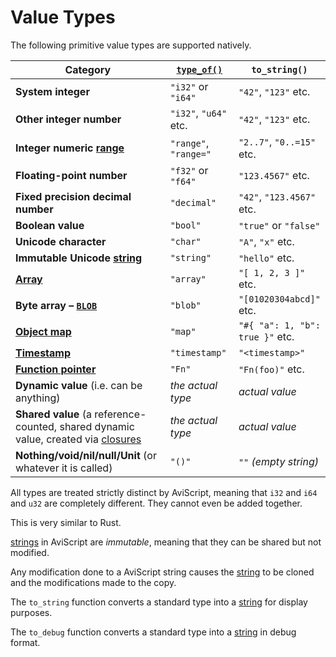 Value Types
===========

The following primitive value types are supported natively.

| Category                                                                                           | [`type_of()`](../meta/type-of.md) | `to_string()`                   |
| -------------------------------------------------------------------------------------------------- | ------------------------- | ------------------------------- |
| **System integer**                                                                                 | `"i32"` or `"i64"`        | `"42"`, `"123"` etc.            |
| **Other integer number**                                                                           | `"i32"`, `"u64"` etc.     | `"42"`, `"123"` etc.            |
| **Integer numeric [range](../variables/ranges.md)**                                                             | `"range"`, `"range="`     | `"2..7"`, `"0..=15"` etc.       |
| **Floating-point number**                                                                          | `"f32"` or `"f64"`        | `"123.4567"` etc.               |
| **Fixed precision decimal number**                                                                 | `"decimal"`               | `"42"`, `"123.4567"` etc.       |
| **Boolean value**                                                                                  | `"bool"`                  | `"true"` or `"false"`           |
| **Unicode character**                                                                              | `"char"`                  | `"A"`, `"x"` etc.               |
| **Immutable Unicode [string](./strings-chars.md)**                                                   | `"string"`                | `"hello"` etc.                  |
| **[Array](./arrays.md)**                                                                           | `"array"`                 | `"[ 1, 2, 3 ]"` etc.            |
| **Byte array &ndash; [`BLOB`](./blobs.md)**                                                          | `"blob"`                  | `"[01020304abcd]"` etc.         |
| **[Object map](./object-maps.md)**                                                                   | `"map"`                   | `"#{ "a": 1, "b": true }"` etc. |
| **[Timestamp](./timestamps.md)**                                                                     | `"timestamp"`             | `"<timestamp>"`                 |
| **[Function pointer](./fn-ptr.md)**                                                                  | `"Fn"`                    | `"Fn(foo)"` etc.                |
| **Dynamic value** (i.e. can be anything)                                                           | _the actual type_         | _actual value_                  |
| **Shared value** (a reference-counted, shared dynamic value, created via [closures](./fn-closure.md) | _the actual type_         | _actual value_                  |
| **Nothing/void/nil/null/Unit** (or whatever it is called)                                          | `"()"`                    | `""` _(empty string)_           |


All types are treated strictly distinct by AviScript, meaning that `i32` and `i64` and `u32` are
completely different. They cannot even be added together.

This is very similar to Rust.

[strings](./strings-chars.md) in AviScript are _immutable_, meaning that they can be shared but not modified.

Any modification done to a AviScript string causes the [string](./strings-chars.md) to be cloned and
the modifications made to the copy.

The `to_string` function converts a standard type into a [string](./strings-chars.md) for display purposes.

The `to_debug` function converts a standard type into a [string](./strings-chars.md) in debug format.
